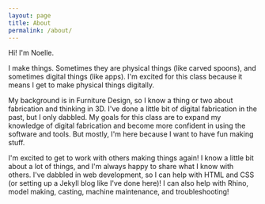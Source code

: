 ```yaml
---
layout: page
title: About
permalink: /about/
---
```


Hi! I'm Noelle. 

I make things. Sometimes they are physical things (like carved spoons), and sometimes digital things (like apps). I'm excited for this class because it means I get to make physical things digitally. 

My background is in Furniture Design, so I know a thing or two about fabrication and thinking in 3D. I've done a little bit of digital fabrication in the past, but I only dabbled. My goals for this class are to expand my knowledge of digital fabrication and become more confident in using the software and tools. But mostly, I'm here because I want to have fun making stuff.

I'm excited to get to work with others making things again! I know a little bit about a lot of things, and I'm always happy to share what I know with others. I've dabbled in web development, so I can help with HTML and CSS (or setting up a Jekyll blog like I've done here)! I can also help with Rhino, model making, casting, machine maintenance, and troubleshooting! 

<!-- This is the base Jekyll theme. You can find out more info about customizing your Jekyll theme, as well as basic Jekyll usage documentation at [jekyllrb.com](https://jekyllrb.com/)

You can find the source code for Minima at GitHub:
[jekyll][jekyll-organization] /
[minima](https://github.com/jekyll/minima)

You can find the source code for Jekyll at GitHub:
[jekyll][jekyll-organization] /
[jekyll](https://github.com/jekyll/jekyll)


[jekyll-organization]: https://github.com/jekyll -->
